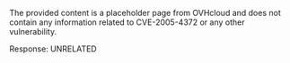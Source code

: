 The provided content is a placeholder page from OVHcloud and does not contain any information related to CVE-2005-4372 or any other vulnerability.

Response: UNRELATED